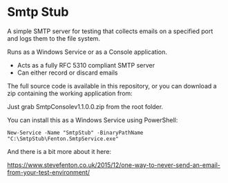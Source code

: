 # Smtp Stub

A simple SMTP server for testing that collects emails on a specified port and logs them to the file system.

Runs as a Windows Service or as a Console application.

 - Acts as a fully RFC 5310 compliant SMTP server
 - Can either record or discard emails

The full source code is available in this repository, or you can download a zip containing the working application from:

Just grab SmtpConsolev1.1.0.0.zip from the root folder.

You can install this as a Windows Service using PowerShell:

    New-Service -Name "SmtpStub" -BinaryPathName "C:\SmtpStub\Fenton.SmtpService.exe"

And there is a bit more about it here:

https://www.stevefenton.co.uk/2015/12/one-way-to-never-send-an-email-from-your-test-environment/
